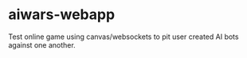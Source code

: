 aiwars-webapp
=============

Test online game using canvas/websockets to pit user created AI bots against one another.